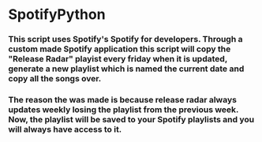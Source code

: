 # SpotifyPython

### This script uses Spotify's Spotify for developers. Through a custom made Spotify application this script will copy the "Release Radar" playist every friday when it is updated, generate a new playlist which is named the current date and copy all the songs over.

### The reason the was made is because release radar always updates weekly losing the playlist from the previous week. Now, the playlist will be saved to your Spotify playlists and you will always have access to it. 
